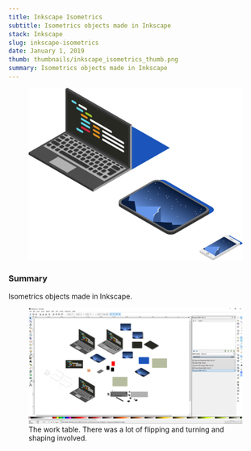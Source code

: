 ```yaml
---
title: Inkscape Isometrics
subtitle: Isometrics objects made in Inkscape
stack: Inkscape
slug: inkscape-isometrics
date: January 1, 2019
thumb: thumbnails/inkscape_isometrics_thumb.png
summary: Isometrics objects made in Inkscape
---
```

<figure class="image-body image-body-large">
    <img src="./assets/inkscape-isometrics/devices_final.svg" alt="drawing of laptop, ipad, and iphone" class="large-image" />
</figure>

<div class="text-body">
    <h3>Summary</h3>
    <p>
        Isometrics objects made in Inkscape.
    </p>
</div>

<figure class="image-body image-body-large">
    <img src="./assets/inkscape-isometrics/isometric_devices.png" alt="inkscape program" class="large-image" />
    <figcaption>The work table. There was a lot of flipping and turning and shaping involved.</figcaption>
</figure>